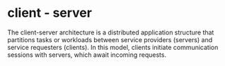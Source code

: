 client - server
================

The client-server architecture is a distributed application structure that partitions tasks or workloads between service providers (servers) and service requesters (clients). In this model, clients initiate communication sessions with servers, which await incoming requests.